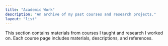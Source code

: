 ```yaml
---
title: "Academic Work"
description: "An archive of my past courses and research projects."
layout: "list"
---
```

This section contains materials from courses I taught and research I worked on.
Each course page includes materials, descriptions, and references.
